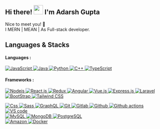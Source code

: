 <h2 align="centre">Hi there! <img src="https://raw.githubusercontent.com/iampavangandhi/iampavangandhi/master/gifs/Hi.gif" width="30px"> I'm Adarsh Gupta</h2>
<p>
Nice to meet you! 🤗 <br/>
I  MERN | MEAN | As Full-stack developer.
</p>



<h2 align="left">Languages & Stacks</h2>


<!-- Languages -->

<div>
  <p><h4>Languages : </h4>
  <a href="https://github.com/kartos102">
    <img alt="JavaScript" src="https://img.shields.io/badge/JavaScript-323330?style=flat&logo=javascript&logoColor=F7DF1E" />
  </a>
  <a href="https://github.com/kartos102">
    <img alt="Java" src="https://img.shields.io/badge/java-%23ED8B00.svg?style=for-the-badge&logo=openjdk&logoColor=white" />
  </a>
  <a href="https://github.com/kartos102">
    <img alt="Python" src="https://img.shields.io/badge/Python-14354C?style=flat&logo=python&logoColor=white" />
  </a>
  <a href="https://github.com/kartos102">
    <img alt="C++" src="https://img.shields.io/badge/C%2B%2B-00599C?style=for-the-badge&logo=c%2B%2B&logoColor=white" />
  </a>
    </a>
  <a href="https://github.com/adarshAD6394">
    <img alt="TypeScript" src="https://img.shields.io/badge/-TypeScript-007ACC?style=flat&logo=typescript&logoColor=white" />
  </a>
    </p>
</div>

<!-- Frameworks -->

<div>
   <p><h4>Frameworks : </h4>
  <a href="https://github.com/adarshAD6394">
    <img alt="Nodejs" src="https://img.shields.io/badge/-Nodejs-43853d?style=flat&logo=Node.js&logoColor=white" />
  </a>
  <a href="https://github.com/adarshAD6394">
    <img alt="React.js" src="https://img.shields.io/badge/-ReactJS-61DAFB?style=flat&logo=react&logoColor=white" />
  </a>
  <a href="https://github.com/adarshAD6394">
    <img alt="Redux" src="https://img.shields.io/badge/-Redux-764ABC?style=flat&logo=redux&logoColor=white" />
  </a>
  <a href="https://github.com/adarshAD6394">
    <img alt="Angular" src="https://img.shields.io/badge/-Angular-DD0031?style=flat&logo=angular&logoColor=white" />
  </a>
  <a href="https://github.com/adarshAD6394">
    <img alt="Vue.js" src="https://img.shields.io/badge/Vue.js-35495E?style=flat&logo=vue.js&logoColor=4FC08D" />
  </a>
  <a href="https://github.com/adarshAD6394">
    <img alt="Express.js" src="https://img.shields.io/badge/Express.js-80a50e?style=flat&logoColor=white" />
    </a>
  <a href="https://github.com/adarshAD6394">
    <img alt="Laravel" src="https://img.shields.io/badge/Laravel-FF2D20?style=flat&logo=laravel&logoColor=white" />
  </a>
  <a href="https://github.com/adarshAD6394">
    <img alt="BootStrap" src="https://img.shields.io/badge/bootstrap-%238511FA.svg?style=for-the-badge&logo=bootstrap&logoColor=white" />
  </a>
  <a href="https://github.com/adarshAD6394">
    <img alt="Tailwind CSS" src="https://img.shields.io/badge/tailwindcss-%2338B2AC.svg?style=for-the-badge&logo=tailwind-css&logoColor=white" />
  </a>
   </p>
</div>

   <!-- Tools --> 
<div>
  <a href="https://github.com/adarshAD6394">
    <img alt="Css" src="https://img.shields.io/badge/CSS-239120?&style=flat&logo=css3&logoColor=white" />
  </a>
  <a href="https://github.com/adarshAD6394">
    <img alt="Sass" src="https://img.shields.io/badge/-Sass-CC6699?style=flat&logo=sass&logoColor=white" />
  </a>
  <a href="https://github.com/adarshAD6394">  
    <img alt="GraphQL" src="https://img.shields.io/badge/-GraphQL-E10098?style=flat&logo=graphql&logoColor=white" />
  </a>
   <a href="https://github.com/adarshAD6394">  
    <img alt="Git" src="https://img.shields.io/badge/-Git-F05032?style=flat&logo=git&logoColor=white" />
  </a>
  <a href="https://github.com/adarshAD6394">  
    <img alt="Gitlab" src="https://img.shields.io/badge/-GitLab-FCA121?style=flat&logo=gitlab" />
  </a>
  <a href="https://github.com/adarshAD6394">  
    <img alt="Github" src="https://img.shields.io/badge/-GitHub-181717?style=flat&logo=github" />
  </a>
  <a href="https://github.com/adarshAD6394">  
    <img alt="Github actions" src="https://img.shields.io/badge/-Github_Actions-2088FF?style=flat&logo=github-actions&logoColor=white" />
  </a>
  <a href="https://github.com/adarshAD6394">  
    <img alt="VS code" src="https://img.shields.io/badge/Visual_Studio_Code-0078D4?style=for-the-badge&logo=visual%20studio%20code&logoColor=white" />
  </a>
  
</div>


<div>
  <a href="https://github.com/adarshAD6394">
    <img alt="MySQL" src="https://img.shields.io/badge/-MySQL-0f69a9?style=flat&logo=mysql&logoColor=white" />
  </a>
  <a href="https://github.com/adarshAD6394">
    <img alt="MongoDB" src="https://img.shields.io/badge/-MongoDB-13aa52?style=flat&logo=mongodb&logoColor=white" />
  </a>
  <a href="https://github.com/adarshAD6394">
    <img alt="PostgreSQL" src="https://img.shields.io/badge/PostgreSQL-316192?style=flat&logo=postgresql&logoColor=white" />
  </a>
</div>


<div>
  <a href="https://github.com/adarshAD6394">  
    <img alt="Amazon" src="https://img.shields.io/badge/Amazon_AWS-232F3E?style=flat&logo=amazon-aws&logoColor=white" />
  </a>
  <a href="https://github.com/adarshAD6394">  
    <img alt="Docker" src="https://img.shields.io/badge/-Docker-46a2f1?style=flat&logo=docker&logoColor=white" />
  </a>
 
</div>





